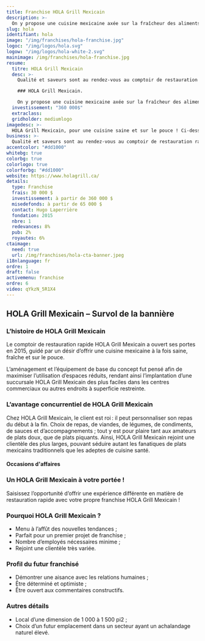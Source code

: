 ```yaml
---
title: Franchise HOLA Grill Mexicain
description: >-
  On y propose une cuisine mexicaine axée sur la fraîcheur des aliments, pour des repas santé et sur le pouce.
slug: hola
identifiant: hola
image: "/img/franchises/hola-franchise.jpg"
logoc: "/img/logos/hola.svg"
logow: "/img/logos/hola-white-2.svg"
mainimage: /img/franchises/hola-franchise.jpg
resume:
  titre: HOLA Grill Mexicain
  desc: >-
    Qualité et saveurs sont au rendez-vous au comptoir de restauration rapide 

    ### HOLA Grill Mexicain. 

    On y propose une cuisine mexicaine axée sur la fraîcheur des aliments, pour des repas santé et sur le pouce. Les possibilités sont infinies pour créer un repas sur mesure, au goût du client ; sur place, pour emporter ou en livraison.   
  investissement: "360 000$"
  extraclass: 
  gridholder: mediumlogo
imagedesc: >-
  HOLA Grill Mexicain, pour une cuisine saine et sur le pouce ! Ci-dessus : le comptoir HOLA Grill Mexicain situé à La Pyramide à Ste-Foy.
business: >-
  Qualité et saveurs sont au rendez-vous au comptoir de restauration rapide HOLA Grill Mexicain. On y propose une cuisine mexicaine axée sur la fraîcheur des aliments, pour des repas santé et sur le pouce. Les possibilités sont infinies pour créer un repas sur mesure, au goût du client ; sur place, pour emporter ou en livraison.  
accentcolor: "#dd1000"
whitebg: true
colorbg: true
colorlogo: true
colorforbg: "#dd1000"
website: https://www.holagrill.ca/
details:
  type: Franchise
  frais: 30 000 $
  investissement: à partir de 360 000 $ 
  misedefonds: à partir de 65 000 $
  contact: Hugo Laperrière
  fondation: 2015
  nbre: 1
  redevances: 8%
  pub: 2%
  royautes: 6%
ctaimage: 
  need: true
  url: /img/franchises/hola-cta-banner.jpeg
i18nlanguage: fr
ordre: 1
draft: false
activemenu: franchise
ordre: 6
video: qYkzN_5R1X4
---
```

## HOLA Grill Mexicain – Survol de la bannière

### L’histoire de HOLA Grill Mexicain

Le comptoir de restauration rapide HOLA Grill Mexicain a ouvert ses portes en 2015, guidé par un désir d’offrir une cuisine mexicaine à la fois saine, fraîche et sur le pouce. 

L’aménagement et l’équipement de base du concept fut pensé afin de maximiser l’utilisation d’espaces réduits, rendant ainsi l’implantation d’une succursale HOLA Grill Mexicain des plus faciles dans les centres commerciaux ou autres endroits à superficie restreinte. 

### L’avantage concurrentiel de HOLA Grill Mexicain

Chez HOLA Grill Mexicain, le client est roi : il peut personnaliser son repas du début à la fin. Choix de repas, de viandes, de légumes, de condiments, de sauces et d’accompagnements ; tout y est pour plaire tant aux amateurs de plats doux, que de plats piquants. Ainsi, HOLA Grill Mexicain rejoint une clientèle des plus larges, pouvant séduire autant les fanatiques de plats mexicains traditionnels que les adeptes de cuisine santé. 

#### Occasions d'affaires

### Un HOLA Grill Mexicain à votre portée ! 

Saisissez l’opportunité d’offrir une expérience différente en matière de restauration rapide avec votre propre franchise HOLA Grill Mexicain ! 

### Pourquoi HOLA Grill Mexicain ? 

- Menu à l’affût des nouvelles tendances ; 
- Parfait pour un premier projet de franchise ; 
- Nombre d’employés nécessaires minime ;
- Rejoint une clientèle très variée.

### Profil du futur franchisé  

- Démontrer une aisance avec les relations humaines ; 
- Être déterminé et optimiste ; 
- Être ouvert aux commentaires constructifs. 
 
### Autres détails

- Local d’une dimension de 1 000 à 1 500 pi2 ;
- Choix d’un futur emplacement dans un secteur ayant un achalandage naturel élevé.


